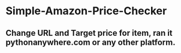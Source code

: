 # Simple-Amazon-Price-Checker
## Change URL and Target price for item, ran it pythonanywhere.com or any other platform. 
